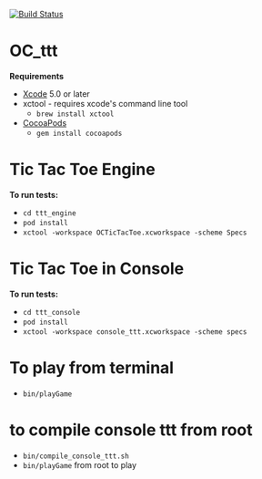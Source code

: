 [![Build Status](https://magnum.travis-ci.com/TakaGoto/OC_ttt.png?token=AoQy2o2YM8JsaWDuHiLa&branch=master)](https://magnum.travis-ci.com/TakaGoto/OC_ttt)


OC_ttt
======

<b>Requirements</b>

- [Xcode](https://developer.apple.com/xcode/) 5.0 or later
- xctool - requires xcode's command line tool
  - `brew install xctool`
- [CocoaPods](http://cocoapods.org/)
  - `gem install cocoapods`

# Tic Tac Toe Engine

<b>To run tests:</b>

- `cd ttt_engine`
- `pod install`
- `xctool -workspace OCTicTacToe.xcworkspace -scheme Specs`

# Tic Tac Toe in Console

<b>To run tests:</b>

- `cd ttt_console`
- `pod install`
- `xctool -workspace console_ttt.xcworkspace -scheme specs`

# To play from terminal

- `bin/playGame`

# to compile console ttt from root

- `bin/compile_console_ttt.sh`
- `bin/playGame` from root to play
